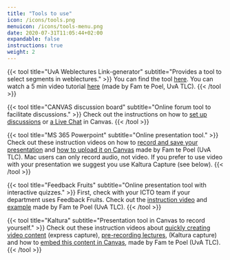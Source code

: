 ```yaml
---
title: "Tools to use"
icon: /icons/tools.png
menuicon: /icons/tools-menu.png
date: 2020-07-31T11:05:44+02:00
expandable: false
instructions: true
weight: 2
---
```


{{< tool title="UvA Weblectures Link-generator" subtitle="Provides a tool to select segments in weblectures." >}}
You can find the tool <a href="http://www.avcprompt.nl/mediasite/webcollegefragment.html" target="_blank">here</a>. You can watch a 5 min video tutorial <a href="https://youtu.be/bReSP0oEPUw" target="_blank">here</a> (made by Fam te Poel, UvA TLC).
{{< /tool >}}

{{< tool title="CANVAS discussion board" subtitle="Online forum tool to facilitate discussions." >}}
Check out the instructions on how to <a href="https://canvas.uva.nl/courses/169/pages/setting-up-discussions?module_item_id=1416" target="_blank">set up discussions</a> or <a href="https://canvas.uva.nl/courses/169/pages/starting-a-chat?module_item_id=1418" target="_blank">a Live Chat</a> in Canvas.
{{< /tool >}}

{{< tool title="MS 365 Powerpoint" subtitle="Online presentation tool." >}}
Check out these instruction videos on how to <a href="https://youtu.be/JhKynNJUAIo" target="_blank">record and save your presentation</a> and <a href="https://youtu.be/9ltM3nLcwJ0" target="_blank">how to upload it on Canvas</a> made by Fam te Poel (UvA TLC). Mac users can only record audio, not video. If you prefer to use video with your presentation we suggest you use Kaltura Capture (see below).
{{< /tool >}}

{{< tool title="Feedback Fruits" subtitle="Online presentation tool with interactive quizzes." >}}
First, check with your ICTO team if your department uses Feedback Fruits. Check out the <a href="https://youtu.be/IwWdNev_aC0" target="_blank">instruction video</a> and <a href="https://youtu.be/nXNsAZHymZE" target="_blank">example</a> made by Fam te Poel (UvA TLC).
{{< /tool >}}

{{< tool title="Kaltura" subtitle="Presentation tool in Canvas to record yourself." >}}
Check out these instruction videos about <a href="https://www.youtube.com/watch?v=pzo2J7YvJnM" target="_blank">quickly creating video content</a> (express capture), <a href="https://www.youtube.com/watch?v=85-Q800oAxA" target="_blank">pre-recording lectures</a>, (Kaltura capture) and how to <a href="https://www.youtube.com/watch?v=j5SfSQ07RAM" target="_blank">embed this content in Canvas</a>, made by Fam te Poel (UvA TLC).
{{< /tool >}}
